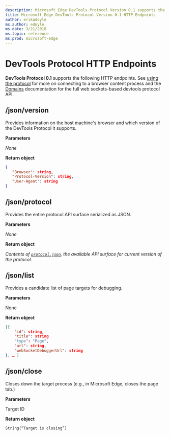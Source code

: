 ```yaml
---
description: Microsoft Edge DevTools Protocol Version 0.1 supports the following HTTP endpoints.
title: Microsoft Edge DevTools Protocol Version 0.1 HTTP Endpoints
author: erikadoyle
ms.author: edoyle
ms.date: 3/21/2018
ms.topic: reference
ms.prod: microsoft-edge
---
```


# DevTools Protocol HTTP Endpoints

**DevTools Protocol 0.1** supports the following HTTP endpoints. See [using the protocol](../index.md#using-the-protocol) for more on connecting to a browser content process and the [Domains](domains/index.md) documentation for the full web sockets-based devtools protocol API.


## /json/version
Provides information on the host machine's browser and which version of the DevTools Protocol it supports.

**Parameters**

*None*

**Return object**

```json
{ 
   "Browser": string, 
   "Protocol-Version": string, 
   "User-Agent": string
}
```

## /json/protocol

Provides the entire protocol API surface serialized as JSON.

**Parameters**

*None*

**Return object**

*Contents of [`protocol.json`](), the available API surface for current version of the protocol.* 

## /json/list

Provides a candidate list of page targets for debugging.

**Parameters**

None 

**Return object**

```json
[{ 
    "id": string, 
    "title": string 
    "type": "Page", 
    "url": string, 
    "webSocketDebuggerUrl": string 
}, … ]
```

## /json/close

Closes down the target process (e.g., in Microsoft Edge, closes the page tab.)

**Parameters**

Target ID 

**Return object**

```
String(“Target is closing”)
```